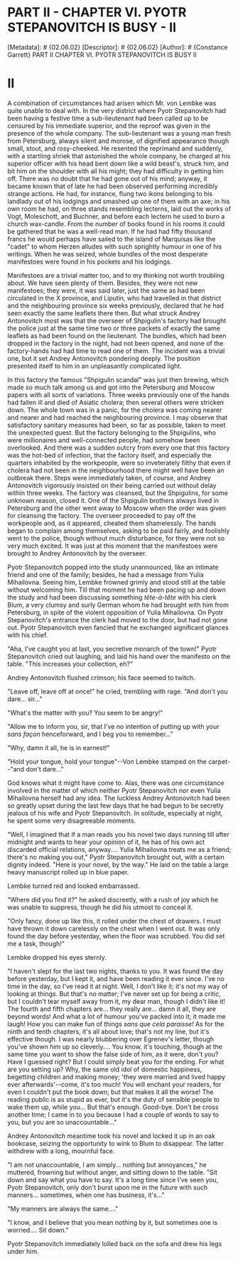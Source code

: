 # PART II - CHAPTER VI. PYOTR STEPANOVITCH IS BUSY - II
[Metadata]: # {02.06.02}
[Descriptor]: # {02.06.02}
[Author]: # {Constance Garrett}
PART II
CHAPTER VI. PYOTR STEPANOVITCH IS BUSY
II
# II
A combination of circumstances had arisen which Mr. von Lembke was quite unable
to deal with. In the very district where Pyotr Stepanovitch had been having a
festive time a sub-lieutenant had been called up to be censured by his
immediate superior, and the reproof was given in the presence of the whole
company. The sub-lieutenant was a young man fresh from Petersburg, always
silent and morose, of dignified appearance though small, stout, and
rosy-cheeked. He resented the reprimand and suddenly, with a startling shriek
that astonished the whole company, he charged at his superior officer with his
head bent down like a wild beast's, struck him, and bit him on the shoulder
with all his might; they had difficulty in getting him off. There was no doubt
that he had gone out of his mind; anyway, it became known that of late he had
been observed performing incredibly strange actions. He had, for instance,
flung two ikons belonging to his landlady out of his lodgings and smashed up
one of them with an axe; in his own room he had, on three stands resembling
lecterns, laid out the works of Vogt, Moleschott, and Buchner, and before each
lectern he used to burn a church wax-candle. From the number of books found in
his rooms it could be gathered that he was a well-read man. If he had had fifty
thousand francs he would perhaps have sailed to the island of Marquisas like
the "cadet" to whom Herzen alludes with such sprightly humour in one of his
writings. When he was seized, whole bundles of the most desperate manifestoes
were found in his pockets and his lodgings.

Manifestoes are a trivial matter too, and to my thinking not worth troubling
about. We have seen plenty of them. Besides, they were not new manifestoes;
they were, it was said later, just the same as had been circulated in the X
province, and Liputin, who had travelled in that district and the neighbouring
province six weeks previously, declared that he had seen exactly the same
leaflets there then. But what struck Andrey Antonovitch most was that the
overseer of Shpigulin's factory had brought the police just at the same time
two or three packets of exactly the same leaflets as had been found on the
lieutenant. The bundles, which had been dropped in the factory in the night,
had not been opened, and none of the factory-hands had had time to read one of
them. The incident was a trivial one, but it set Andrey Antonovitch pondering
deeply. The position presented itself to him in an unpleasantly complicated
light.

In this factory the famous "Shpigulin scandal" was just then brewing, which
made so much talk among us and got into the Petersburg and Moscow papers with
all sorts of variations. Three weeks previously one of the hands had fallen ill
and died of Asiatic cholera; then several others were stricken down. The whole
town was in a panic, for the cholera was coming nearer and nearer and had
reached the neighbouring province. I may observe that satisfactory sanitary
measures had been, so far as possible, taken to meet the unexpected guest. But
the factory belonging to the Shpigulins, who were millionaires and
well-connected people, had somehow been overlooked. And there was a sudden
outcry from every one that this factory was the hot-bed of infection, that the
factory itself, and especially the quarters inhabited by the workpeople, were
so inveterately filthy that even if cholera had not been in the neighbourhood
there might well have been an outbreak there. Steps were immediately taken, of
course, and Andrey Antonovitch vigorously insisted on their being carried out
without delay within three weeks. The factory was cleansed, but the Shpigulins,
for some unknown reason, closed it. One of the Shpigulin brothers always lived
in Petersburg and the other went away to Moscow when the order was given for
cleansing the factory. The overseer proceeded to pay off the workpeople and, as
it appeared, cheated them shamelessly. The hands began to complain among
themselves, asking to be paid fairly, and foolishly went to the police, though
without much disturbance, for they were not so very much excited. It was just
at this moment that the manifestoes were brought to Andrey Antonovitch by the
overseer.

Pyotr Stepanovitch popped into the study unannounced, like an intimate friend
and one of the family; besides, he had a message from Yulia Mihailovna. Seeing
him, Lembke frowned grimly and stood still at the table without welcoming him.
Till that moment he had been pacing up and down the study and had been
discussing something _tête-à-tête_ with his clerk Blum, a very clumsy and surly
German whom he had brought with him from Petersburg, in spite of the violent
opposition of Yulia Mihailovna. On Pyotr Stepanovitch's entrance the clerk had
moved to the door, but had not gone out. Pyotr Stepanovitch even fancied that
he exchanged significant glances with his chief.

"Aha, I've caught you at last, you secretive monarch of the town!" Pyotr
Stepanovitch cried out laughing, and laid his hand over the manifesto on the
table. "This increases your collection, eh?"

Andrey Antonovitch flushed crimson; his face seemed to twitch.

"Leave off, leave off at once!" he cried, trembling with rage. "And don't you
dare... sir..."

"What's the matter with you? You seem to be angry!"

"Allow me to inform you, sir, that I've no intention of putting up with your
_sans façon_ henceforward, and I beg you to remember..."

"Why, damn it all, he is in earnest!"

"Hold your tongue, hold your tongue"--Von Lembke stamped on the carpet--"and
don't dare..."

God knows what it might have come to. Alas, there was one circumstance involved
in the matter of which neither Pyotr Stepanovitch nor even Yulia Mihailovna
herself had any idea. The luckless Andrey Antonovitch had been so greatly upset
during the last few days that he had begun to be secretly jealous of his wife
and Pyotr Stepanovitch. In solitude, especially at night, he spent some very
disagreeable moments.

"Well, I imagined that if a man reads you his novel two days running till after
midnight and wants to hear your opinion of it, he has of his own act discarded
official relations, anyway.... Yulia Mihailovna treats me as a friend; there's
no making you out," Pyotr Stepanovitch brought out, with a certain dignity
indeed. "Here is your novel, by the way." He laid on the table a large heavy
manuscript rolled up in blue paper.

Lembke turned red and looked embarrassed.

"Where did you find it?" he asked discreetly, with a rush of joy which he was
unable to suppress, though he did his utmost to conceal it.

"Only fancy, done up like this, it rolled under the chest of drawers. I must
have thrown it down carelessly on the chest when I went out. It was only found
the day before yesterday, when the floor was scrubbed. You did set me a task,
though!"

Lembke dropped his eyes sternly.

"I haven't slept for the last two nights, thanks to you. It was found the day
before yesterday, but I kept it, and have been reading it ever since. I've no
time in the day, so I've read it at night. Well, I don't like it; it's not my
way of looking at things. But that's no matter; I've never set up for being a
critic, but I couldn't tear myself away from it, my dear man, though I didn't
like it! The fourth and fifth chapters are... they really are... damn it all,
they are beyond words! And what a lot of humour you've packed into it; it made
me laugh! How you can make fun of things _sans que cela paraisse!_ As for the
ninth and tenth chapters, it's all about love; that's not my line, but it's
effective though. I was nearly blubbering over Egrenev's letter, though you've
shown him up so cleverly.... You know, it's touching, though at the same time
you want to show the false side of him, as it were, don't you? Have I guessed
right? But I could simply beat you for the ending. For what are you setting up?
Why, the same old idol of domestic happiness, begetting children and making
money; 'they were married and lived happy ever afterwards'--come, it's too
much! You will enchant your readers, for even I couldn't put the book down; but
that makes it all the worse! The reading public is as stupid as ever, but it's
the duty of sensible people to wake them up, while you... But that's enough.
Good-bye. Don't be cross another time; I came in to you because I had a couple
of words to say to you, but you are so unaccountable..."

Andrey Antonovitch meantime took his novel and locked it up in an oak bookcase,
seizing the opportunity to wink to Blum to disappear. The latter withdrew with
a long, mournful face.

"I am not unaccountable, I am simply... nothing but annoyances," he muttered,
frowning but without anger, and sitting down to the table. "Sit down and say
what you have to say. It's a long time since I've seen you, Pyotr Stepanovitch,
only don't burst upon me in the future with such manners... sometimes, when one
has business, it's..."

"My manners are always the same...."

"I know, and I believe that you mean nothing by it, but sometimes one is
worried.... Sit down."

Pyotr Stepanovitch immediately lolled back on the sofa and drew his legs under
him.

